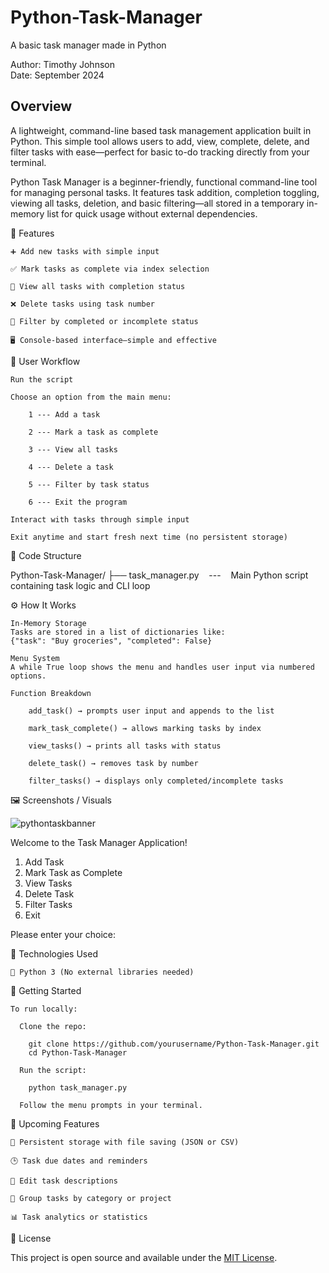 # Python-Task-Manager
A basic task manager made in Python

Author: Timothy Johnson <br>
Date: September 2024

## Overview

A lightweight, command-line based task management application built in Python.
This simple tool allows users to add, view, complete, delete, and filter tasks with ease—perfect for basic to-do tracking directly from your terminal.

Python Task Manager is a beginner-friendly, functional command-line tool for managing personal tasks.
It features task addition, completion toggling, viewing all tasks, deletion, and basic filtering—all stored in a temporary in-memory list for quick usage without external dependencies.

🧩 Features

    ➕ Add new tasks with simple input

    ✅ Mark tasks as complete via index selection

    👀 View all tasks with completion status

    ❌ Delete tasks using task number

    🔎 Filter by completed or incomplete status

    🖥️ Console-based interface—simple and effective

🔄 User Workflow

    Run the script

    Choose an option from the main menu:

        1 --- Add a task

        2 --- Mark a task as complete

        3 --- View all tasks

        4 --- Delete a task

        5 --- Filter by task status

        6 --- Exit the program

    Interact with tasks through simple input

    Exit anytime and start fresh next time (no persistent storage)

📁 Code Structure

Python-Task-Manager/
├── task_manager.py &nbsp;&nbsp;&nbsp;---&nbsp;&nbsp;&nbsp; Main Python script containing task logic and CLI loop

⚙️ How It Works

    In-Memory Storage
    Tasks are stored in a list of dictionaries like:
    {"task": "Buy groceries", "completed": False}

    Menu System
    A while True loop shows the menu and handles user input via numbered options.

    Function Breakdown

        add_task() → prompts user input and appends to the list

        mark_task_complete() → allows marking tasks by index

        view_tasks() → prints all tasks with status

        delete_task() → removes task by number

        filter_tasks() → displays only completed/incomplete tasks

🖼️ Screenshots / Visuals

![pythontaskbanner](https://github.com/user-attachments/assets/8ae89f38-ee7e-4a09-adcd-21da330d69e5)

Welcome to the Task Manager Application!

1. Add Task
2. Mark Task as Complete
3. View Tasks
4. Delete Task
5. Filter Tasks
6. Exit
   
Please enter your choice:


🧰 Technologies Used

    🐍 Python 3 (No external libraries needed)

🚀 Getting Started

    To run locally:

      Clone the repo:

        git clone https://github.com/yourusername/Python-Task-Manager.git
        cd Python-Task-Manager

      Run the script:

        python task_manager.py

      Follow the menu prompts in your terminal.

🌱 Upcoming Features

    💾 Persistent storage with file saving (JSON or CSV)

    🕒 Task due dates and reminders

    🔁 Edit task descriptions

    📁 Group tasks by category or project

    📊 Task analytics or statistics

🪪 License

This project is open source and available under the [MIT License](https://opensource.org/license/mit).
